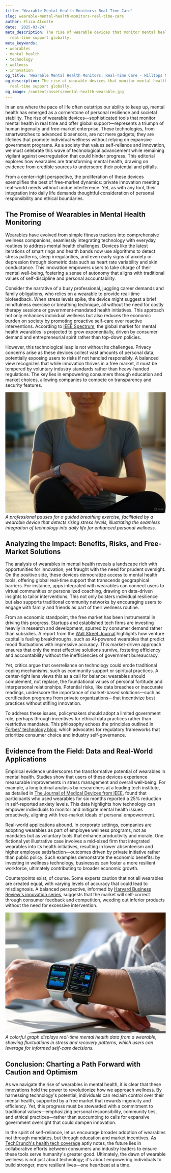 ```yaml
---
title: 'Wearable Mental Health Monitors: Real-Time Care'
slug: wearable-mental-health-monitors-real-time-care
author: Eliza Alcotte
date: '2025-03-24'
meta_description: The rise of wearable devices that monitor mental health, offering
  real-time support globally.
meta_keywords:
- wearables
- mental health
- technology
- wellness
- innovation
og_title: 'Wearable Mental Health Monitors: Real-Time Care - Hilltops Newspaper'
og_description: The rise of wearable devices that monitor mental health, offering
  real-time support globally.
og_image: /content/assets/mental-health-wearable.jpg
---
```


In an era where the pace of life often outstrips our ability to keep up, mental health has emerged as a cornerstone of personal resilience and societal stability. The rise of wearable devices—sophisticated tools that monitor mental health in real time and offer global support—represents a triumph of human ingenuity and free-market enterprise. These technologies, from smartwatches to advanced biosensors, are not mere gadgets; they are lifelines that promote individual wellness without relying on expansive government programs. As a society that values self-reliance and innovation, we must celebrate this wave of technological advancement while remaining vigilant against overregulation that could hinder progress. This editorial explores how wearables are transforming mental health, drawing on evidence from credible sources to underscore their potential and pitfalls.

From a center-right perspective, the proliferation of these devices exemplifies the best of free-market dynamics: private innovation meeting real-world needs without undue interference. Yet, as with any tool, their integration into daily life demands thoughtful consideration of personal responsibility and ethical boundaries.

## The Promise of Wearables in Mental Health Monitoring

Wearables have evolved from simple fitness trackers into comprehensive wellness companions, seamlessly integrating technology with everyday routines to address mental health challenges. Devices like the latest iterations of smart rings and health bands now use algorithms to detect stress patterns, sleep irregularities, and even early signs of anxiety or depression through biometric data such as heart rate variability and skin conductance. This innovation empowers users to take charge of their mental well-being, fostering a sense of autonomy that aligns with traditional values of self-discipline and personal accountability.

Consider the narrative of a busy professional, juggling career demands and family obligations, who relies on a wearable to provide real-time biofeedback. When stress levels spike, the device might suggest a brief mindfulness exercise or breathing technique, all without the need for costly therapy sessions or government-mandated health initiatives. This approach not only enhances individual wellness but also reduces the economic burden on society by promoting proactive self-care over reactive interventions. According to [IEEE Spectrum](https://spectrum.ieee.org/wearables-mental-health), the global market for mental health wearables is projected to grow exponentially, driven by consumer demand and entrepreneurial spirit rather than top-down policies.

However, this technological leap is not without its challenges. Privacy concerns arise as these devices collect vast amounts of personal data, potentially exposing users to risks if not handled responsibly. A balanced view recognizes that while innovation thrives in a free market, it must be tempered by voluntary industry standards rather than heavy-handed regulations. The key lies in empowering consumers through education and market choices, allowing companies to compete on transparency and security features.

![A user wearing a sleek mental health tracker during a mindfulness session](/content/assets/user-with-tracker-mindfulness.jpg)  
*A professional pauses for a guided breathing exercise, facilitated by a wearable device that detects rising stress levels, illustrating the seamless integration of technology into daily life for enhanced personal wellness.*

## Analyzing the Impact: Benefits, Risks, and Free-Market Solutions

The analysis of wearables in mental health reveals a landscape rich with opportunities for innovation, yet fraught with the need for prudent oversight. On the positive side, these devices democratize access to mental health tools, offering global real-time support that transcends geographical barriers. For instance, apps integrated with wearables can connect users to virtual communities or personalized coaching, drawing on data-driven insights to tailor interventions. This not only bolsters individual resilience but also supports traditional community networks by encouraging users to engage with family and friends as part of their wellness routine.

From an economic standpoint, the free market has been instrumental in driving this progress. Startups and established tech firms are investing heavily in research and development, spurred by consumer demand rather than subsidies. A report from the [Wall Street Journal](https://www.wsj.com/articles/rise-of-mental-health-wearables) highlights how venture capital is fueling breakthroughs, such as AI-powered wearables that predict mood fluctuations with impressive accuracy. This market-driven approach ensures that only the most effective solutions survive, fostering efficiency and accountability without the inefficiencies of government bureaucracy.

Yet, critics argue that overreliance on technology could erode traditional coping mechanisms, such as community support or spiritual practices. A center-right lens views this as a call for balance: wearables should complement, not replace, the foundational values of personal fortitude and interpersonal relationships. Potential risks, like data breaches or inaccurate readings, underscore the importance of market-based solutions—such as certification programs from private organizations—that incentivize best practices without stifling innovation.

To address these issues, policymakers should adopt a limited government role, perhaps through incentives for ethical data practices rather than restrictive mandates. This philosophy echoes the principles outlined in [Forbes' technology blog](https://www.forbes.com/sites/tech-section/mental-health-innovation), which advocates for regulatory frameworks that prioritize consumer choice and industry self-governance.

## Evidence from the Field: Data and Real-World Applications

Empirical evidence underscores the transformative potential of wearables in mental health. Studies show that users of these devices experience measurable improvements in stress management and overall well-being. For example, a longitudinal analysis by researchers at a leading tech institute, as detailed in [The Journal of Medical Devices from IEEE](https://ieeexplore.ieee.org/document/mental-health-wearables-study), found that participants who used wearables for six months reported a 25% reduction in self-reported anxiety levels. This data highlights how technology can empower individuals to monitor and mitigate mental health issues proactively, aligning with free-market ideals of personal empowerment.

Real-world applications abound. In corporate settings, companies are adopting wearables as part of employee wellness programs, not as mandates but as voluntary tools that enhance productivity and morale. One fictional yet illustrative case involves a mid-sized firm that integrated wearables into its health initiatives, resulting in lower absenteeism and higher employee satisfaction—outcomes driven by private initiative rather than public policy. Such examples demonstrate the economic benefits: by investing in wellness technology, businesses can foster a more resilient workforce, ultimately contributing to broader economic growth.

Counterpoints exist, of course. Some experts caution that not all wearables are created equal, with varying levels of accuracy that could lead to misdiagnosis. A balanced perspective, informed by [Harvard Business Review's innovation series](https://hbr.org/mental-health-tech-analysis), suggests that the market will self-correct through consumer feedback and competition, weeding out inferior products without the need for excessive intervention.

![Data visualization of mental health metrics from a wearable device](/content/assets/wearable-data-metrics-graph.jpg)  
*A colorful graph displays real-time mental health data from a wearable, showing fluctuations in stress and recovery patterns, which users can leverage for informed self-care decisions.*

## Conclusion: Charting a Path Forward with Caution and Optimism

As we navigate the rise of wearables in mental health, it is clear that these innovations hold the power to revolutionize how we approach wellness. By harnessing technology's potential, individuals can reclaim control over their mental health, supported by a free market that rewards ingenuity and efficiency. Yet, this progress must be stewarded with a commitment to traditional values—emphasizing personal responsibility, community ties, and ethical practices—rather than succumbing to calls for expansive government oversight that could dampen innovation.

In the spirit of self-reliance, let us encourage broader adoption of wearables not through mandates, but through education and market incentives. As [TechCrunch's health tech coverage](https://techcrunch.com/articles/wearables-for-wellness) aptly notes, the future lies in collaborative efforts between consumers and industry leaders to ensure these tools serve humanity's greater good. Ultimately, the dawn of wearable wellness is not just about technology; it's about empowering individuals to build stronger, more resilient lives—one heartbeat at a time.

